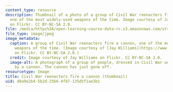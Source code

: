 ```yaml
---
content_type: resource
description: Thumbnail of a photo of a group of Civil War reenacters firing a cannon,
  one of the most widely-used weapons of the time. Image courtesy of Jay Williams
  on Flickr. CC BY-NC-SA 2.0.
file: /media/https%3A/open-learning-course-data-rc.s3.amazonaws.com/sts-427-the-civil-war-and-the-emergence-of-modern-america-1861-1890-spring-2015/d0a9e2b45b2d25664f87135d5f1ae3b1_sts-427s15-th.jpg
file_type: image/jpeg
image_metadata:
  caption: A group of Civil War reenacters fire a cannon, one of the most widely-used
    weapons of the time. (Image courtesy of [Jay Williams](https://www.flickr.com/photos/differentview/3415885853/)
    on Flickr. CC BY-NC-SA 2.0.)
  credit: Image courtesy of Jay Williams on Flickr. CC BY-NC-SA 2.0.
  image-alt: A photograph of a group of people, dressed in Civil War uniforms, standing
    by a cannon. The cannon has just gone off.
resourcetype: Image
title: Civil War reenacters fire a cannon (thumbnail)
uid: d0a9e2b4-5b2d-2566-4f87-135d5f1ae3b1
---
```

